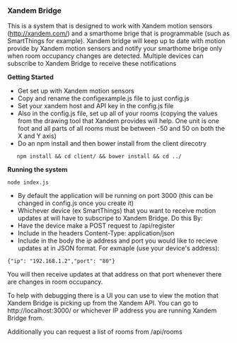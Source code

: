 ### Xandem Bridge ###
This is a system that is designed to work with Xandem motion sensors (http://xandem.com/) and a smarthome brige that is programmable (such as SmartThings for example).
Xandem bridge will keep up to date with motion provide by Xandem motion sensors and notify your smarthome brige only when room occupancy changes are detected.
Multiple devices can subscribe to Xandem Bridge to receive these notifications

**Getting Started**
 * Get set up with Xandem motion sensors
 * Copy and rename the configexample.js file to just config.js
 * Set your xandem host and API key in the config.js file
 * Also in the config.js file, set up all of your rooms (copying the values from the drawing tool that Xandem provides will help. One unit is one foot and all parts of all rooms must be between -50 and 50 on both the X and Y axis)
 * Do an npm install and then bower install from the client direcotry
 
 ```
 	npm install && cd client/ && bower install && cd ../
 ```

**Running the system**
```
node index.js
```
 * By default the application will be running on port 3000 (this can be changed in config.js once you create it)
 * Whichever device (ex SmartThings) that you want to receive motion updates at will have to subscripe to Xandem Bridge. Do this By:
  * Have the device make a POST request to /api/register
  * Include in the headers Content-Type: application/json
  * Include in the body the ip address and port you would like to recieve  updates at in JSON format. For exmaple (use your device's address):
  ```
  {"ip": "192.168.1.2","port": "80"}
  ```
You will then receive updates at that address on that port whenever there are changes in room occupancy.

To help with debugging there is a UI you can use to view the motion that Xandem Bridge is picking up from the Xandem API.
You can go to http://localhost:3000/ or whichever IP address you are running Xandem Bridge from.

Additionally you can request a list of rooms from /api/rooms
